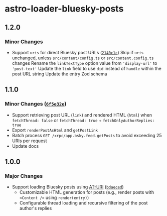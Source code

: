 # astro-loader-bluesky-posts

## 1.2.0

### Minor Changes

- Support `uris` for direct Bluesky post URLs ([`2140c1c`](https://github.com/lin-stephanie/astro-loaders/commit/2140c1c8cc7a783864cb72b6287706c26826d6b7))
  Skip if `uris` unchanged, unless `src/content/config.ts` or `src/content.config.ts` changes
  Rename the `linkTextType` option value from `'display-url'` to `'post-text'`
  Update the `link` field to use `did` instead of `handle` within the post URL string
  Update the entry Zod schema

## 1.1.0

### Minor Changes ([`6f5e32e`](https://github.com/lin-stephanie/astro-loaders/commit/6f5e32edf6b68a160eed1a218c558d641933f969))

- Support retrieving post URL (`link`) and rendered HTML (`html`) when `fetchThread: false` or `fetchThread: true` + `fetchOnlyAuthorReplies: true`
- Export `renderPostAsHtml` and `getPostLink`
- Batch process `GET /xrpc/app.bsky.feed.getPosts` to avoid exceeding 25 URIs per request
- Update docs

## 1.0.0

### Major Changes

- Support loading Bluesky posts using [AT-URI](https://atproto.com/specs/at-uri-scheme) ([`bdaeced`](https://github.com/lin-stephanie/astro-loaders/commit/bdaeced70ec65483c742f199d7a15a620d89c138))
  - Customizable HTML generation for posts (e.g., render posts with `<Content />` using `render(entry)`)
  - Configurable thread loading and recursive filtering of the post author's replies
